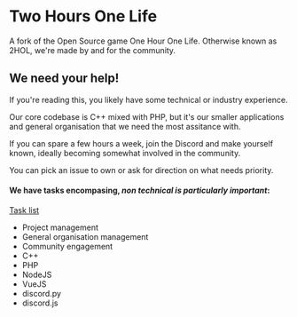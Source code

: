 # Two Hours One Life

A fork of the Open Source game One Hour One Life.
Otherwise known as 2HOL, we're made by and for the community.

## We need your help!
If you're reading this, you likely have some technical or industry experience.

Our core codebase is C++ mixed with PHP, but it's our smaller applications and general organisation that we need the most assitance with.

If you can spare a few hours a week, join the Discord and make yourself known, ideally becoming somewhat involved in the community.

You can pick an issue to own or ask for direction on what needs priority.

#### We have tasks encompasing, *non technical is particularly important*:
[Task list](https://github.com/orgs/twohoursonelife/projects/2/views/6)
- Project management
- General organisation management
- Community engagement
- C++
- PHP
- NodeJS
- VueJS
- discord.py
- discord.js
